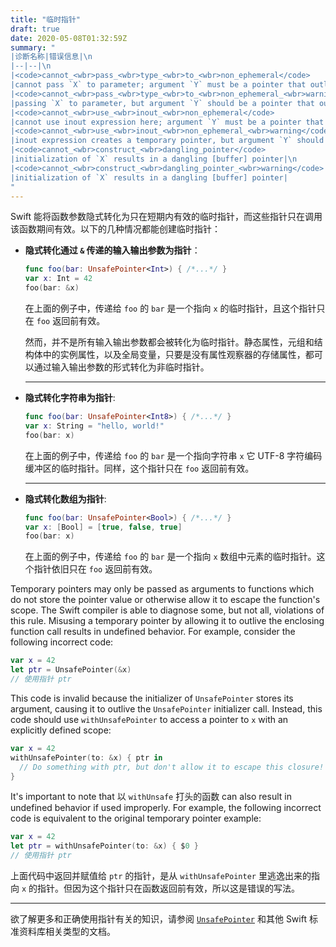 ```yaml
---
title: "临时指针"
draft: true
date: 2020-05-08T01:32:59Z
summary: "
|诊断名称|错误信息|\n
|--|--|\n
|<code>cannot_<wbr>pass_<wbr>type_<wbr>to_<wbr>non_ephemeral</code>
|cannot pass `X` to parameter; argument `Y` must be a pointer that outlives the call [to `Z`]|\n
|<code>cannot_<wbr>pass_<wbr>type_<wbr>to_<wbr>non_ephemeral_<wbr>warning</code>
|passing `X` to parameter, but argument `Y` should be a pointer that outlives the call [to `Z`]|\n
|<code>cannot_<wbr>use_<wbr>inout_<wbr>non_ephemeral</code>
|cannot use inout expression here; argument `Y` must be a pointer that outlives the call [to `Z`]|\n
|<code>cannot_<wbr>use_<wbr>inout_<wbr>non_ephemeral_<wbr>warning</code>
|inout expression creates a temporary pointer, but argument `Y` should be a pointer that outlives the call [to `Z`]|\n
|<code>cannot_<wbr>construct_<wbr>dangling_pointer</code>
|initialization of `X` results in a dangling [buffer] pointer|\n
|<code>cannot_<wbr>construct_<wbr>dangling_pointer_<wbr>warning</code>
|initialization of `X` results in a dangling [buffer] pointer|
"
---
```


Swift 能将函数参数隐式转化为只在短期内有效的临时指针，而这些指针只在调用该函数期间有效。以下的几种情况都能创建临时指针：

- **隐式转化通过 `&` 传递的输入输出参数为指针**：

  ```swift
  func foo(bar: UnsafePointer<Int>) { /*...*/ }
  var x: Int = 42
  foo(bar: &x)
  ```

  在上面的例子中，传递给 `foo` 的 `bar` 是一个指向 `x` 的临时指针，且这个指针只在 `foo` 返回前有效。

  然而，并不是所有输入输出参数都会被转化为临时指针。静态属性，元组和结构体中的实例属性，以及全局变量，只要是没有属性观察器的存储属性，都可以通过输入输出参数的形式转化为非临时指针。

  ---

- **隐式转化字符串为指针**:

  ```swift
  func foo(bar: UnsafePointer<Int8>) { /*...*/ }
  var x: String = "hello, world!"
  foo(bar: x)
  ```

  在上面的例子中，传递给 `foo` 的 `bar` 是一个指向字符串 `x` 它 UTF-8 字符编码缓冲区的临时指针。同样，这个指针只在 `foo` 返回前有效。

  ---

- **隐式转化数组为指针**:

  ```swift
  func foo(bar: UnsafePointer<Bool>) { /*...*/ }
  var x: [Bool] = [true, false, true]
  foo(bar: x)
  ```

  在上面的例子中，传递给 `foo` 的 `bar` 是一个指向 `x` 数组中元素的临时指针。这个指针依旧只在 `foo` 返回前有效。

Temporary pointers may only be passed as arguments to functions which do not store the pointer value or otherwise allow it to escape the function's scope. The Swift compiler is able to diagnose some, but not all, violations of this rule. Misusing a temporary pointer by allowing it to outlive the enclosing function call results in undefined behavior. For example, consider the following incorrect code:

```swift
var x = 42
let ptr = UnsafePointer(&x)
// 使用指针 ptr
```

This code is invalid because the initializer of `UnsafePointer` stores its argument, causing it to outlive the `UnsafePointer` initializer call. Instead, this code should use `withUnsafePointer` to access a pointer to `x` with an explicitly defined scope:

```swift
var x = 42
withUnsafePointer(to: &x) { ptr in
  // Do something with ptr, but don't allow it to escape this closure!
}
```

It's important to note that 以 `withUnsafe` 打头的函数 can also result in undefined behavior if used improperly. For example, the following incorrect code is equivalent to the original temporary pointer example:

```swift
var x = 42
let ptr = withUnsafePointer(to: &x) { $0 }
// 使用指针 ptr
```

上面代码中返回并赋值给 `ptr` 的指针，是从 `withUnsafePointer` 里逃逸出来的指向 `x` 的指针。但因为这个指针只在函数返回前有效，所以这是错误的写法。

---

欲了解更多和正确使用指针有关的知识，请参阅 [`UnsafePointer`](https://developer.apple.com/documentation/swift/unsafepointer) 和其他 Swift 标准资料库相关类型的文档。

<!--
[^1]: 在标准资料库中要求长期有效的非临时指针的地方目前会使用 `@_nonEphemeral` 内部修饰符标记。
-->

